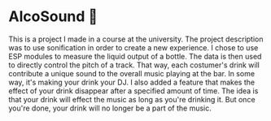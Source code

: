# AlcoSound 🍾
This is a project I made in a course at the university. The project
description was to use sonification in order to create a new experience.
I chose to use ESP modules to measure the liquid output of a bottle. The
data is then used to directly control the pitch of a track. That way, 
each costumer's drink will contribute a unique sound to the overall music
playing at the bar. In some way, it's making your drink your DJ. I also
added a feature that makes the effect of your drink disappear after a
specified amount of time. The idea is that your drink will effect the music
as long as you're drinking it. But once you're done, your drink will no
longer be a part of the music.
